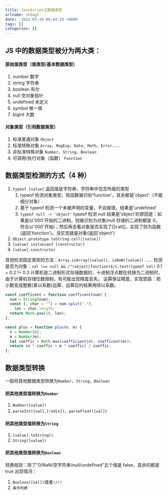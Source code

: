 ```yaml
---
title: JavaScript之数据类型
urlname: sk8ag5
date: '2022-03-10 09:44:19 +0800'
tags: []
categories: []
---
```


## JS 中的数据类型被分为两大类：

#### 原始值类型（值类型/基本数据类型）

1. number 数字
1. string 字符串
1. boolean 布尔
1. null 空对象指针
1. undefined 未定义
1. symbol 唯一值
1. bigint 大数

#### 对象类型（引用数据类型）

1. 标准普通对象 `Object`
1. 标准特殊对象 `Array`、`RegExp`、`Date`、`Math`、`Error`......
1. 非标准特殊对象 `Number`、`String`、`Boolean`
1. 可调用/执行对象（函数） `Function`

## 数据类型检测的方式（4 种）

1. `typeof [value]` 返回值是字符串，字符串中包含所属的类型
   1. typeof 检测对象类型，除函数被识别'function'，其余都是'object'（不能细分对象）
   1. 基于 typeof 检测一个未被声明的变量，不会报错，结果是'undefined'
   1. `typeof null -> 'object'` typeof 检测 null 结果是'object'的原因是：如果是以'000'开始的二进制，则被识别为对象(null 存储的二进制都是 0，符合以'000'开始)；然后再去看对象是否实现了[[call]]，实现了则为函数(返回'function')，没实现就是对象(返回'object')
2. `Object.prototype.toString.call([value])`
3. `[value] instanceof [constructor]`
4. `[value].constructor`

其他检测固定类型的方法：`Array.isArray([value])`、`isNaN([value])` ......
检测是否为对象：`val !== null && /^(object|function)$/i.test(typeof val)`
0.1 + 0.2 != 0.3 计算机是二进制形式存储数据的，十进制浮点数在转换为二进制时，由于计算机存储位数限制，有可能出现精度丢失。
运算保证精度，实现思路：把小数变成整数(乘以系数)运算，运算后的结果再除以系数。

```javascript
const coefficent = function coefficent(num) {
  num = String(num);
  const [, char = ""] = num.split("."),
    len = char.length;
  return Math.pow(10, len);
};
```

```javascript
const plus = function plus(n, m) {
  n = Number(n);
  m = Number(m);
  let coeffic = Math.max(coefficient(n), coefficent(m));
  return (n * coeffic + m * coeffic) / coeffic;
};
```

## 数据类型转换

一般将其他数据类型转换为`Number`、`String`、`Boolean`

#### 把其他类型值转换为`Number`

1. `Number([value])`
1. `parseInt([val],[radix])`、`parseFloat([val])`

#### 把其他类型值转换为`String`

1. `[value].toString()`
1. `String([value])`

#### 把其他类型值转换为`Boolean`

转换规则：除了“0/NaN/空字符串/null/undefined”五个值是 false，其余的都是 true
出现情况：

1. `Boolean([val])`或者`!/!!`
1. `条件判断`

